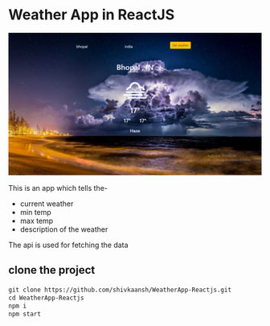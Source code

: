 # Weather App in ReactJS

![alt text](screenshot.png "Title")

This is an app which tells the-

- current weather
- min temp
- max temp
- description of the weather

The api is used for fetching the data

## clone the project

```
git clone https://github.com/shivkaansh/WeatherApp-Reactjs.git
cd WeatherApp-Reactjs
npm i
npm start
```


